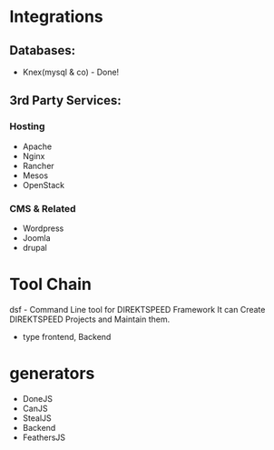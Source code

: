 # Integrations

## Databases:
- Knex(mysql & co) - Done!

## 3rd Party Services:

### Hosting
- Apache
- Nginx
- Rancher
- Mesos
- OpenStack

### CMS & Related
- Wordpress
- Joomla
- drupal

###

# Tool Chain
dsf - Command Line tool for DIREKTSPEED Framework
It can Create DIREKTSPEED Projects and Maintain them.
- type frontend, Backend

# generators
- DoneJS
- CanJS
- StealJS
- Backend
- FeathersJS
